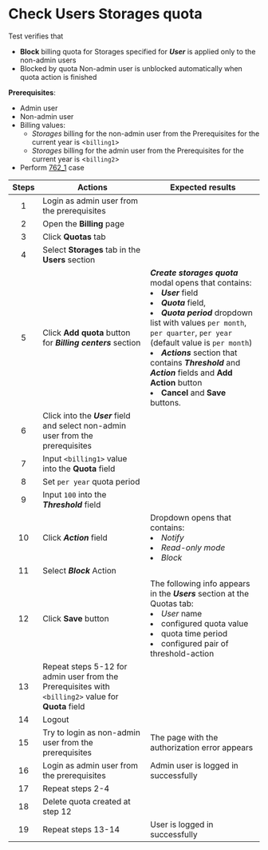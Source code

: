 # Check Users Storages quota

Test verifies that
- **Block** billing quota for Storages specified for ***User*** is applied only to the non-admin users
- Blocked by quota Non-admin user is unblocked automatically when quota action is finished

**Prerequisites**:
- Admin user
- Non-admin user
- Billing values:
    - *Storages* billing for the non-admin user from the Prerequisites for the current year is <`billing1`>
    - *Storages* billing for the admin user from the Prerequisites for the current year is <`billing2`>
- Perform [762_1](762_1.md) case

| Steps | Actions | Expected results |
| :---: | --- | --- |
| 1 | Login as admin user from the prerequisites | |
| 2 | Open the **Billing** page | |
| 3 | Click **Quotas** tab |  |
| 4 | Select **Storages** tab in the **Users** section | | 
| 5 | Click **Add quota** button for ***Billing centers*** section | ***Create storages quota*** modal opens that contains: <li> ***User*** field <li> ***Quota*** field, <li> ***Quota period*** dropdown list with values `per month`, `per quarter`, `per year` (default value is `per month`) <li> ***Actions*** section that contains ***Threshold*** and ***Action*** fields and **Add Action** button <li> **Cancel** and **Save** buttons. |
| 6 | Click into the ***User*** field and select non-admin user from the prerequisites | |
| 7 | Input `<billing1>` value into the **Quota** field |  |
| 8 | Set `per year` quota period | |
| 9 | Input `100` into the ***Threshold*** field | |
| 10 | Click ***Action*** field | Dropdown opens that contains: <li> *Notify* <li> *Read-only mode* <li> *Block* |
| 11 | Select ***Block*** Action |  |
| 12 | Click **Save** button | The following info appears in the ***Users*** section at the Quotas tab: <li> *User* name <li> configured quota value <li> quota time period <li> configured pair of threshold-action |
| 13 | Repeat steps 5-12 for admin user from the Prerequisites with `<billing2>` value for **Quota** field |
| 14 | Logout | |
| 15 | Try to login as non-admin user from the prerequisites | The page with the authorization error appears |
| 16 | Login as admin user from the prerequisites | Admin user is logged in successfully |
| 17 | Repeat steps 2-4 | |
| 18 | Delete quota created at step 12 | |
| 19 | Repeat steps 13-14 | User is logged in successfully |
 
